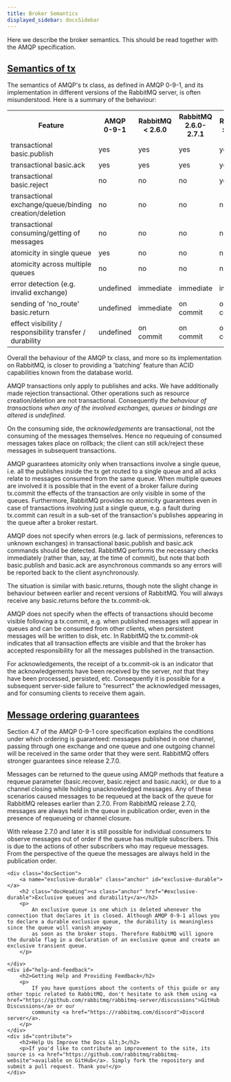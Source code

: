 ```yaml
---
title: Broker Semantics
displayed_sidebar: docsSidebar
---
```

<div id="left-content">
    <p class="intro">
        Here we describe the broker semantics. This should be read together with the AMQP specification.
    </p>
    <div class="docSection">
        <a name="tx" class="anchor" id="tx"></a>
        <h2 class="docHeading"><a class="anchor" href="#tx">Semantics of tx</a></h2>
        <p>The semantics of AMQP's <span class="code">tx</span> class, as defined in AMQP 0-9-1, and its implementation in different versions of the RabbitMQ server, is often misunderstood. Here is a summary of the behaviour:</p>
        <table>
            <tbody>
                <tr>
                    <th>Feature</th>
                    <th>
                        AMQP<br />
                        0-9-1
                    </th>
                    <th>
                        RabbitMQ<br />
                        &lt; 2.6.0
                    </th>
                    <th>
                        RabbitMQ<br />
                        2.6.0-2.7.1
                    </th>
                    <th>
                        RabbitMQ<br />
                        &gt;= 2.8.0
                    </th>
                </tr>
                <tr>
                    <td>transactional <span class="code">basic.publish</span></td>
                    <td>yes</td>
                    <td>yes</td>
                    <td>yes</td>
                    <td>yes</td>
                </tr>
                <tr>
                    <td>transactional <span class="code">basic.ack</span></td>
                    <td>yes</td>
                    <td>yes</td>
                    <td>yes</td>
                    <td>yes</td>
                </tr>
                <tr>
                    <td>transactional <span class="code">basic.reject</span></td>
                    <td>no</td>
                    <td>no</td>
                    <td>no</td>
                    <td>yes</td>
                </tr>
                <tr>
                    <td>transactional exchange/queue/binding creation/deletion</td>
                    <td>no</td>
                    <td>no</td>
                    <td>no</td>
                    <td>no</td>
                </tr>
                <tr>
                    <td>transactional consuming/getting of messages</td>
                    <td>no</td>
                    <td>no</td>
                    <td>no</td>
                    <td>no</td>
                </tr>
                <tr>
                    <td>atomicity in single queue</td>
                    <td>yes</td>
                    <td>no</td>
                    <td>no</td>
                    <td>no</td>
                </tr>
                <tr>
                    <td>atomicity across multiple queues</td>
                    <td>no</td>
                    <td>no</td>
                    <td>no</td>
                    <td>no</td>
                </tr>
                <tr>
                    <td>error detection (e.g. invalid exchange)</td>
                    <td>undefined</td>
                    <td>immediate</td>
                    <td>immediate</td>
                    <td>immediate</td>
                </tr>
                <tr>
                    <td>sending of 'no_route' <span class="code">basic.return</span></td>
                    <td>undefined</td>
                    <td>immediate</td>
                    <td>on commit</td>
                    <td>on commit</td>
                </tr>
                <tr>
                    <td>effect visibility / responsibility transfer / durability</td>
                    <td>undefined</td>
                    <td>on commit</td>
                    <td>on commit</td>
                    <td>on commit</td>
                </tr>
            </tbody>
        </table>
        <p>Overall the behaviour of the AMQP <span class="code">tx</span> class, and more so its implementation on RabbitMQ, is closer to providing a 'batching' feature than ACID capabilities known from the database world.</p>
        <p>
            AMQP transactions only apply to publishes and acks. We have additionally made rejection transactional. Other operations such as resource creation/deletion are not transactional. Consequently
            <em>the behaviour of transactions when any of the involved exchanges, queues or bindings are altered is undefined</em>.
        </p>
        <p>
            On the consuming side, the <em>acknowledgements</em> are transactional, not the consuming of the messages themselves. Hence no requeuing of consumed messages takes place on rollback; the client can still ack/reject these
            messages in subsequent transactions.
        </p>
        <p>
            AMQP guarantees atomicity only when transactions involve a single queue, i.e. all the publishes inside the tx get routed to a single queue and all acks relate to messages consumed from the same queue. When multiple queues are
            involved it is possible that in the event of a broker failure during <span class="code">tx.commit</span> the effects of the transaction are only visible in some of the queues. Furthermore, RabbitMQ provides no atomicity
            guarantees even in case of transactions involving just a single queue, e.g. a fault during <span class="code">tx.commit</span> can result in a sub-set of the transaction's publishes appearing in the queue after a broker restart.
        </p>
        <p>
            AMQP does not specify when errors (e.g. lack of permissions, references to unknown exchanges) in transactional <span class="code">basic.publish</span> and <span class="code">basic.ack</span> commands should be detected. RabbitMQ
            performs the necessary checks immediately (rather than, say, at the time of commit), but note that both <span class="code">basic.publish</span> and <span class="code">basic.ack</span>
            are asynchronous commands so any errors will be reported back to the client asynchronously.
        </p>
        <p>
            The situation is similar with <span class="code">basic.return</span>s, though note the slight change in behaviour between earlier and recent versions of RabbitMQ. You will always receive any
            <span class="code">basic.return</span>s before the <span class="code">tx.commit-ok</span>.
        </p>
        <p>
            AMQP does not specify when the effects of transactions should become visible following a <span class="code">tx.commit</span>, e.g. when published messages will appear in queues and can be consumed from other clients, when
            persistent messages will be written to disk, etc. In RabbitMQ the <span class="code">tx.commit-ok</span> indicates that all transaction effects are visible and that the broker has accepted responsibility for all the messages
            published in the transaction.
        </p>
        <p>
            For acknowledgements, the receipt of a
            <span class="code">tx.commit-ok</span> is an indicator that the acknowledgements have been received by the server, <em>not</em> that they have been processed, persisted, etc. Consequently it is possible for a subsequent
            server-side failure to "resurrect" the acknowledged messages, and for consuming clients to receive them again.
        </p>
    </div>
    <div class="docSection">
        <a name="ordering" class="anchor" id="ordering"></a>
        <h2 class="docHeading"><a class="anchor" href="#ordering">Message ordering guarantees</a></h2>
        <p>
            Section 4.7 of the AMQP 0-9-1 core specification explains the conditions under which ordering is guaranteed: messages published in one channel, passing through one exchange and one queue and one outgoing channel will be received
            in the same order that they were sent. RabbitMQ offers stronger guarantees since release 2.7.0.
        </p>
        <p>
            Messages can be returned to the queue using AMQP methods that feature a requeue parameter (<span class="code">basic.recover</span>, <span class="code">basic.reject</span> and <span class="code">basic.nack</span>), or due to a
            channel closing while holding unacknowledged messages. Any of these scenarios caused messages to be requeued at the back of the queue for RabbitMQ releases earlier than 2.7.0. From RabbitMQ release 2.7.0, messages are always
            held in the queue in publication order, even in the presence of requeueing or channel closure.
        </p>
        <p>
            With release 2.7.0 and later it is still possible for individual consumers to observe messages out of order if the queue has multiple subscribers. This is due to the actions of other subscribers who may requeue messages. From
            the perspective of the queue the messages are always held in the publication order.
        </p>
    </div>

    <div class="docSection">
        <a name="exclusive-durable" class="anchor" id="exclusive-durable"></a>
        <h2 class="docHeading"><a class="anchor" href="#exclusive-durable">Exclusive queues and durability</a></h2>
        <p>
            An exclusive queue is one which is deleted whenever the connection that declares it is closed. Although AMQP 0-9-1 allows you to declare a durable exclusive queue, the durability is meaningless since the queue will vanish anyway
            as soon as the broker stops. Therefore RabbitMQ will ignore the durable flag in a declaration of an exclusive queue and create an exclusive transient queue.
        </p>

    </div>
    <div id="help-and-feedback">
        <h2>Getting Help and Providing Feedback</h2>
        <p>
            If you have questions about the contents of this guide or any other topic related to RabbitMQ, don't hesitate to ask them using <a href="https://github.com/rabbitmq/rabbitmq-server/discussions">GitHub Discussions</a> or our
            community <a href="https://rabbitmq.com/discord">Discord server</a>.
        </p>
    </div>
    <div id="contribute">
        <h2>Help Us Improve the Docs &lt;3</h2>
        <p>If you'd like to contribute an improvement to the site, its source is <a href="https://github.com/rabbitmq/rabbitmq-website">available on GitHub</a>. Simply fork the repository and submit a pull request. Thank you!</p>
    </div>
</div>
